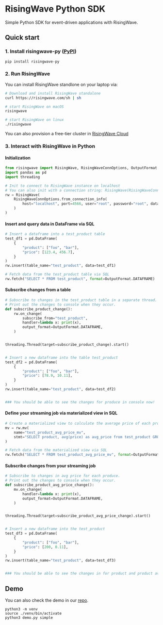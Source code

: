 # RisingWave Python SDK

Simple Python SDK for event-driven applications with RisingWave.

## Quick start

### 1. Install risingwave-py ([PyPI](https://pypi.org/project/risingwave-py/))
```bash
pip install risingwave-py
```

### 2. Run RisingWave
You can install RisingWave standlone on your laptop via:
```bash
# Download and install RisingWave standalone
curl https://risingwave.com/sh | sh

# start RisingWave on macOS
risingwave

# start RisingWave on linux
./risingwave
```

You can also provision a free-tier cluster in [RisingWave Cloud](https://cloud.risingwave.com/auth/signin/)

### 3. Interact with RisingWave in Python
#### Initialization
```python
from risingwave import RisingWave, RisingWaveConnOptions, OutputFormat
import pandas as pd
import threading

# Init to connect to RisingWave instance on localhost
# You can also init with a connection string: RisingWave(RisingWaveConnOptions("postgresql://root:root@localhost:4566/dev"))
rw = RisingWave(
    RisingWaveConnOptions.from_connection_info(
        host="localhost", port=4566, user="root", password="root", database="dev"
    )
)
```

#### Insert and query data in DataFrame via SQL
```python
# Insert a dataframe into a test_product table
test_df1 = pd.DataFrame(
    {
        "product": ["foo", "bar"],
        "price": [123.4, 456.7],
    }
)
rw.insert(table_name="test_product", data=test_df1)

# Fetch data from the test_product table via SQL
rw.fetch("SELECT * FROM test_product", format=OutputFormat.DATAFRAME)
```

#### Subscribe changes from a table
```python
# Subscribe to changes in the test_product table in a separate thread.
# Print out the changes to console when they occur.
def subscribe_product_change():
    rw.on_change(
        subscribe_from="test_product",
        handler=lambda x: print(x),
        output_format=OutputFormat.DATAFRAME,
    )


threading.Thread(target=subscribe_product_change).start()


# Insert a new dataframe into the table test_product
test_df2 = pd.DataFrame(
    {
        "product": ["foo", "bar"],
        "price": [78.9, 10.11],
    }
)
rw.insert(table_name="test_product", data=test_df2)


### You should be able to see the changes for produce in console now!
```

#### Define your streaming job via materialized view in SQL
```python
# Create a materialized view to calculate the average price of each product
mv = rw.mv(
    name="test_product_avg_price_mv",
    stmt="SELECT product, avg(price) as avg_price from test_product GROUP BY product",
)

# Fetch data from the materialized view via SQL
rw.fetch("SELECT * FROM test_product_avg_price_mv", format=OutputFormat.DATAFRAME)
```

#### Subscribe changes from your streaming job
```python
# Subscribe to changes in avg price for each produce.
# Print out the changes to console when they occur.
def subscribe_product_avg_price_change():
    mv.on_change(
        handler=lambda x: print(x),
        output_format=OutputFormat.DATAFRAME,
    )


threading.Thread(target=subscribe_product_avg_price_change).start()


# Insert a new dataframe into the test_product
test_df3 = pd.DataFrame(
    {
        "product": ["foo", "bar"],
        "price": [200, 0.11],
    }
)
rw.insert(table_name="test_product", data=test_df3)


### You should be able to see the changes in for product and product avg price console now!
```

## Demo
You can also check the demo in our [repo](https://github.com/risingwavelabs/risingwave-py). 
```shell
python3 -m venv
source ./venv/bin/activate
python3 demo.py simple
```
